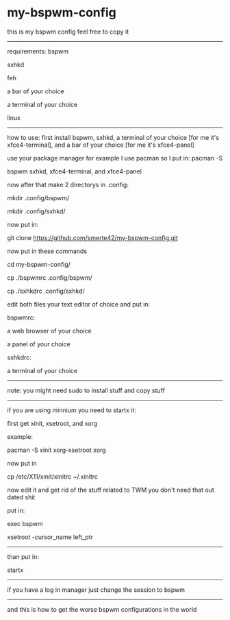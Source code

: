 # my-bspwm-config
this is my bspwm config feel free to copy it

----------------------------------------------
requirements:
bspwm

sxhkd

feh

a bar of your choice

a terminal of your choice

linux

----------------------------------------------
how to use:
first install bspwm, sxhkd, a terminal of your choice [for me it's xfce4-terminal], and a bar of your choice [for me it's xfce4-panel]

use your package manager for example I use pacman so I put in: pacman -S 

bspwm sxhkd, xfce4-terminal, and xfce4-panel

now after that make 2 directorys in .config: 

mkdir .config/bspwm/

mkdir .config/sxhkd/

now put in:

git clone https://github.com/smerte42/my-bspwm-config.git

now put in these commands

cd my-bspwm-config/

cp ./bspwmrc .config/bspwm/

cp ./sxhkdrc .config/sxhkd/

edit both files your text editor of choice and put in:

bspwmrc:

a web browser of your choice

a panel of your choice

sxhkdrc:

a terminal of your choice

---------------------------------------------
note: you might need sudo to install stuff and copy stuff

---------------------------------------------

if you are using minnium you need to startx it:

first get xinit, xsetroot, and xorg

example:

pacman -S xinit xorg-xsetroot xorg

now put in

cp /etc/X11/xinit/xinitrc ~/.xinitrc

now edit it and get rid of the stuff related to TWM you don't need that out dated shit

put in:

exec bspwm

xsetroot -cursor_name left_ptr

-----------------------------------------

than put in:

startx

--------------------------------------------

if you have a log in manager just change the session to bspwm

-----------------------------------------------

and this is how to get the worse bspwm configurations in the world
